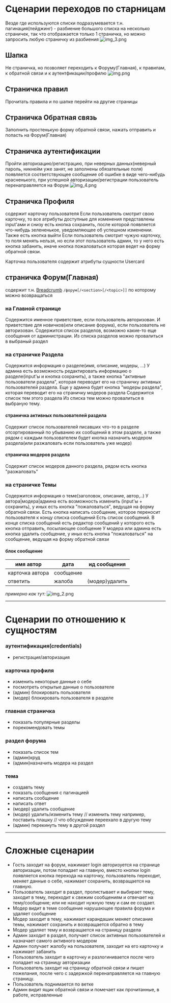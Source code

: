 
# Сценарии переходов по старницам
Везде где используются списки подразумевается
т.н. пагинация(пейджинг) - разбиение большого
списка на несколько страничек, так что отображается
только 1 страничка, но можно запросить любую страничку
из разбиения
![img_3.png](img_3.png)

## Шапка
Не страничка, но позволяет переходить
к Форуму(Главная), к правилам, к обратной связи
и к аутентфикации/профилю
![img.png](img.png)

## Страничка правил
Прочитать правила и по шапке перейти
на другие страницы

## Страничка Обратная связь
Заполнить простенькую форму обратной связи,
нажать отправить и попасть на Форум(Главная)

## Страничка аутентификации
Пройти авторизацию/регистрацию,
при неверных данных(неверный пароль,
никнейм уже занят, не заполнены обязательные поля)
появляется соответствующее сообщение об
ошибке в виде чего-нибудь красненького,
при успешной авторизации/регистрации
пользователь перенаправляется на Форум
![img_4.png](img_4.png)

## Страничка Профиля
содержит карточку пользователя
Если пользователь смотрит свою карточку,
то все атрибуты доступные для изменения
представлены input'ами и снизу есть
кнопка сохранить, после которой
появляется что-нибудь зелененькое,
уведомляющее об успешном изменении.
Также есть кнопка выйти
Если пользователь смотрит чужую карточку,
то поля менять нельзя, но если этот
пользователь админ, то у него есть 
кнопка забанить, иначе кнопка пожаловаться
которая ведет на форму обратной связи.

Карточка пользователя содержит атрибуты
сущности Usercard

## страничка Форум(Главная)
содержит т.н. 
[Breadcrumb](https://getbootstrap.com/docs/5.3/components/breadcrumb/)
`/форум[/<section>[/<topic>]]`
по которому можно возвращаться

### на Главной странице
Содержится именное приветствие,
если пользователь авторизован.
И приветствие для новичков(или описание форума),
если пользователь не авторизован.
Содержится список разделов, возможно какие-то
еще сообщения от администрации. 
Из списка разделов можно провалиться в выбраный раздел

### на страничке Раздела
Содержится информация о разделе(имя, описание, модеры, ...)
У админа есть возможность редактировать информацию
о разделе(input'ы и кнопка сохранить),
а также кнопка "активные пользователи раздела", которая 
переводит его на страничку активных пользователей раздела.
Еще у админа будет кнопка "модеры раздела", которая
переводит его на страничку модеров раздела
Содержится список тем этого раздела
Из списка тем можно провалиться в выбраную тему.

#### страничка активных пользователей раздела
Содержит список пользователей писавших что-то
в разделе отсортированный по убыванию их сообщений
в этом разделе, а также рядом с каждым пользователем
будет кнопка назначить модером раздела(или разжаловать
если пользователь уже модер)

#### страничка модеров раздела
Содержит список модеров данного раздела, рядом есть
кнопка "разжаловать"

### на страничке Темы
Содержится информация о теме(заголовок, описание, автор,..)
У автора|модера|админа есть возможность изменить
(input'ы + сохранить), у иных есть кнопка "пожаловаться",
ведущая на форму обратной связи.
Есть кнопка написать сообщение, которое переносит
пользователя к концу списка сообщений
Есть список сообщений.
В конце списка сообщений есть редактор сообщений
у которого есть кнопка отправить, посылающее сообщение
У модера или админа есть кнопка удалить сообщение,
у иных есть кнопка "пожаловаться" на сообщение,
ведущая на форму обратной связи

#### блок сообщение
имя автор       | дата      | ид сообщения
----------------|-----------|-------------
карточка автора | сообщение |
ответить        |  жалоба   | (модер)удалить|

_примерно как тут:_ ![img_2.png](img_2.png)


---


# Сценарии по отношению к сущностям

### аутентификация(credentials)
- регистрация/авторизация

### карточка профиля
- изменить некоторые данные о себе
- посмотреть открытые данные о пользователе
- (админ) блокировать пользователя
- (модер) блокировать пользователя в разделе

### главная страничка
- показать популярные разделы
- порекомендовать темы

### раздел форума
- показать список тем
- (админ)круд
- (админ)назначить модера на раздел


### тема
- создавть тему
- показать сообщения с пагинацией
- написать сообщение
- написать ответ
- (модер) удалить сообщение
- (модер) удалить/изменить тему
// изменить тему например, поставить плашку
// что обсуждение переехало в другую тему
- (админ) перекинуть тему в другой раздел

---




# Сложные сценарии
- Гость заходит на форум, нажимает login
авторизуется на странице авторизации,
потом попадает на главную, вместо кнопки login
появляется кнопка перехода на карточку, 
пользователь переходит, меняет данные о себе,
нажимает сохранить, возвращается на главную.
- Пользователь заходит в раздел, пролистывает
и выбирает тему, заходит в тему, переходит к 
свежим сообщениям и отвечает на тему/сообщение;
или не находит нужную тему и сам ее создает.
- Модер видит в теме сообщение нарушающее правила
форума и удаляет сообщение
- Модер заходит в тему, нажимает карандашик
меняет описание темы, нажимает сохранить 
и возвращается обратно в тему
- Модер удаляет тему и возвращается 
на страницу раздела
- Админ заходит в раздел, получает список активных
пользователей и назначает самого активного модером
- Админ получает жалобу на пользователя, заходит
на его карточку и нажимает забанить
- Пользователь заходит в карточку и разлогинивается
после чего попадает на страницу авторизации
- Пользователь заходит на страницу обратной связи
и пишет пожелания, после чего с задержкой
перенаправляется на главную страницу.
- Пользователь поднимается по ветке
- Админ видит ящик обратной связи и помечает
как прочитанные, в работе, исправленные



